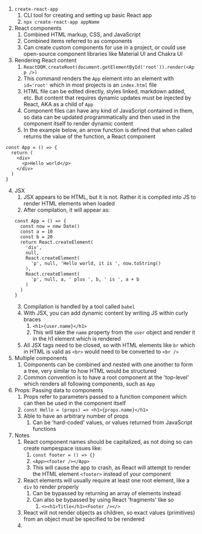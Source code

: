 1. `create-react-app`
	1. CLI tool for creating and setting up basic React app
	2. `npx create-react-app appName`
2. React components
	1. Combined HTML markup, CSS, and JavaScript
	2. Combined items referred to as components 
	3. Can create custom components for use in a project, or could use open-source component libraries like Material UI and Chakra UI
3. Rendering React content
	1. `ReactDOM.createRoot(document.getElementById('root')).render(<App />)`
	2. This command renders the `App` element into an element with `id='root'` which in most projects is an `index.html` file
	3. HTML file can be edited directly, styles linked, markdown added, etc. But content that requires dynamic updates must be injected by React, AKA as a child of `App`
	4. Component files can have any kind of JavaScript contained in them, so data can be updated programmatically and then used in the component itself to render dynamic content 
	5. In the example below, an arrow function is defined that when called returns the value of the function, a React component 
```
const App = () => {
  return (
    <div>
      <p>Hello world</p>
    </div>
  )
}
```

4. JSX
	1. JSX appears to be HTML, but it is not. Rather it is compiled into JS to render HTML elements when loaded
	2. After compilation, it will appear as: 
	```
	const App = () => {
	  const now = new Date()
	  const a = 10
	  const b = 20
	  return React.createElement(
	    'div',
	    null,
	    React.createElement(
	      'p', null, 'Hello world, it is ', now.toString()
	    ),
	    React.createElement(
	      'p', null, a, ' plus ', b, ' is ', a + b
	    )
	  )
	}
	```
	3. Compilation is handled by a tool called `babel` 
	4. With JSX, you can add dynamic content by writing JS within curly braces
		1. `<h1>{user.name}</h1>`
		2. This will take the `name` property from the `user` object and render it in the h1 element which is rendered 
	5. All JSX tags need to be closed, so with HTML elements like `br` which in HTML is valid as `<br>` would need to be converted to `<br />`
5. Multiple components
	1. Components can be combined and nested with one another to form a tree, very similar to how HTML would be structured 
	2. Common convention is to have a root component at the 'top-level' which renders all following components, such as `App`
6. Props: Passing data to components 
	1. Props refer to parameters passed to a function component which can then be used in the component itself
	2. `const Hello = (props) => <h1>{props.name}</h1>`
	3. Able to have an arbitrary number of props 
		1. Can be 'hard-coded' values, or values returned from JavaScript functions
7. Notes
	1. React component names should be capitalized, as not doing so can create nampespace issues like:
		1. `const footer = () => {}`
		2. `<App><footer /></App>`
		3. This will cause the app to crash, as React will attempt to render the HTML element `<footer>` instead of your component 
	2. React elements will usually require at least one root element, like a `div` to render properly 
		1. Can be bypassed by returning an array of elements instead
		2. Can also be bypassed by using React 'fragments' like so 
			1. `<><h1>Title</h1><Footer /></>`
	3. React will not render objects as children, so exact values (primitives) from an object must be specified to be rendered 
	4. 